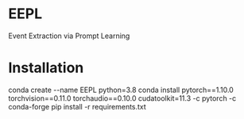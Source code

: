 # EEPL
Event Extraction via Prompt Learning

# Installation
conda create --name EEPL python=3.8
conda install pytorch==1.10.0 torchvision==0.11.0 torchaudio==0.10.0 cudatoolkit=11.3 -c pytorch -c conda-forge
pip install -r requirements.txt
